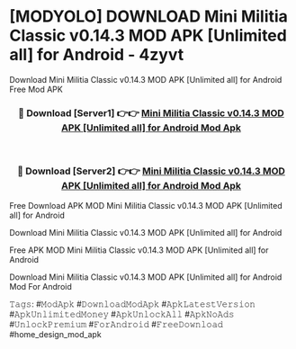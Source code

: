 # [MODYOLO] DOWNLOAD Mini Militia Classic v0.14.3 MOD APK [Unlimited all] for Android - 4zyvt
Download Mini Militia Classic v0.14.3 MOD APK [Unlimited all] for Android Free Mod APK

<div align="center">
<h3>🔴 Download [Server1] 👉👉 <a href="https://apk-comot.site?title=Mini_Militia_Classic_v0.14.3_MOD_APK_[Unlimited_all]_for_Android">Mini Militia Classic v0.14.3 MOD APK [Unlimited all] for Android Mod Apk</a></h3><br>

<h3>🔴 Download [Server2] 👉👉 <a href="https://apk-comot.site?title=Mini_Militia_Classic_v0.14.3_MOD_APK_[Unlimited_all]_for_Android">Mini Militia Classic v0.14.3 MOD APK [Unlimited all] for Android Mod Apk</a></h3>
</div>


Free Download APK MOD Mini Militia Classic v0.14.3 MOD APK [Unlimited all] for Android

Download Mini Militia Classic v0.14.3 MOD APK [Unlimited all] for Android 

Free APK MOD Mini Militia Classic v0.14.3 MOD APK [Unlimited all] for Android 

Download Mini Militia Classic v0.14.3 MOD APK [Unlimited all] for Android Mod For Android

𝚃𝚊𝚐𝚜: #𝙼𝚘𝚍𝙰𝚙𝚔 #𝙳𝚘𝚠𝚗𝚕𝚘𝚊𝚍𝙼𝚘𝚍𝙰𝚙𝚔 #𝙰𝚙𝚔𝙻𝚊𝚝𝚎𝚜𝚝𝚅𝚎𝚛𝚜𝚒𝚘𝚗 #𝙰𝚙𝚔𝚄𝚗𝚕𝚒𝚖𝚒𝚝𝚎𝚍𝙼𝚘𝚗𝚎𝚢 #𝙰𝚙𝚔𝚄𝚗𝚕𝚘𝚌𝚔𝙰𝚕𝚕 #𝙰𝚙𝚔𝙽𝚘𝙰𝚍𝚜 #𝚄𝚗𝚕𝚘𝚌𝚔𝙿𝚛𝚎𝚖𝚒𝚞𝚖 #𝙵𝚘𝚛𝙰𝚗𝚍𝚛𝚘𝚒𝚍 #𝙵𝚛𝚎𝚎𝙳𝚘𝚠𝚗𝚕𝚘𝚊𝚍 #home_design_mod_apk